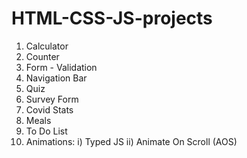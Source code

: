 # HTML-CSS-JS-projects

1. Calculator
2. Counter
3. Form - Validation
4. Navigation Bar
5. Quiz
6. Survey Form
7. Covid Stats
8. Meals
9. To Do List
10. Animations:
      i) Typed JS
      ii) Animate On Scroll (AOS)
